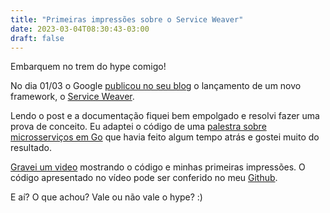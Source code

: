 ```yaml
---
title: "Primeiras impressões sobre o Service Weaver"
date: 2023-03-04T08:30:43-03:00
draft: false
---
```

Embarquem no trem do hype comigo!

No dia 01/03 o Google [publicou no seu blog](https://opensource.googleblog.com/2023/03/introducing-service-weaver-framework-for-writing-distributed-applications.html) o lançamento de um novo framework, o [Service Weaver](https://serviceweaver.dev/).

Lendo o post e a documentação fiquei bem empolgado e resolvi fazer uma prova de conceito. Eu adaptei o código de uma [palestra sobre microsserviços em Go](https://www.slideshare.net/eminetto/go-e-microservios-nascidos-um-para-o-outro) que havia feito algum tempo atrás e gostei muito do resultado.

[Gravei um video](https://youtu.be/5Wx62usZtwI) mostrando o código e minhas primeiras impressões. O código apresentado no vídeo pode ser conferido no meu [Github](https://github.com/eminetto/microservices-serviceweaver).

E aí? O que achou? Vale ou não vale o hype? :)